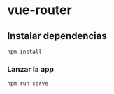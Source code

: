 # vue-router

## Instalar dependencias
```
npm install
```

### Lanzar la app
```
npm run serve
```

